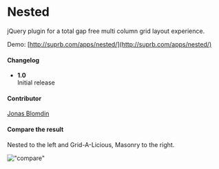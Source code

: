 # Nested

jQuery plugin for a total gap free multi column grid layout experience.

Demo: [http://suprb.com/apps/nested/](http://suprb.com/apps/nested/)

#### Changelog

- **1.0**  
Initial release

#### Contributor

[Jonas Blomdin](http://github.com/jonasblomdin/)

#### Compare the result

Nested to the left and Grid-A-Licious, Masonry to the right.

!["compare"](https://dl.dropbox.com/u/35476/compare.jpg)

